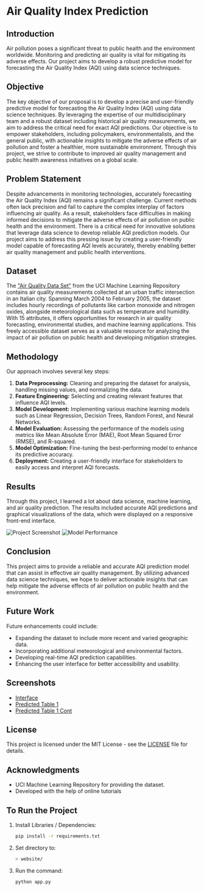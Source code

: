 # Air Quality Index Prediction

## Introduction
Air pollution poses a significant threat to public health and the environment worldwide. Monitoring and predicting air quality is vital for mitigating its adverse effects. Our project aims to develop a robust predictive model for forecasting the Air Quality Index (AQI) using data science techniques.

## Objective
The key objective of our proposal is to develop a precise and user-friendly predictive model for forecasting the Air Quality Index (AQI) using data science techniques. By leveraging the expertise of our multidisciplinary team and a robust dataset including historical air quality measurements, we aim to address the critical need for exact AQI predictions. Our objective is to empower stakeholders, including policymakers, environmentalists, and the general public, with actionable insights to mitigate the adverse effects of air pollution and foster a healthier, more sustainable environment. Through this project, we strive to contribute to improved air quality management and public health awareness initiatives on a global scale.

## Problem Statement
Despite advancements in monitoring technologies, accurately forecasting the Air Quality Index (AQI) remains a significant challenge. Current methods often lack precision and fail to capture the complex interplay of factors influencing air quality. As a result, stakeholders face difficulties in making informed decisions to mitigate the adverse effects of air pollution on public health and the environment. There is a critical need for innovative solutions that leverage data science to develop reliable AQI prediction models. Our project aims to address this pressing issue by creating a user-friendly model capable of forecasting AQI levels accurately, thereby enabling better air quality management and public health interventions.

## Dataset
The ["Air Quality Data Set"](https://archive.ics.uci.edu/dataset/360/air+quality) from the UCI Machine Learning Repository contains air quality measurements collected at an urban traffic intersection in an Italian city. Spanning March 2004 to February 2005, the dataset includes hourly recordings of pollutants like carbon monoxide and nitrogen oxides, alongside meteorological data such as temperature and humidity. With 15 attributes, it offers opportunities for research in air quality forecasting, environmental studies, and machine learning applications. This freely accessible dataset serves as a valuable resource for analyzing the impact of air pollution on public health and developing mitigation strategies.

## Methodology
Our approach involves several key steps:
1. **Data Preprocessing:** Cleaning and preparing the dataset for analysis, handling missing values, and normalizing the data.
2. **Feature Engineering:** Selecting and creating relevant features that influence AQI levels.
3. **Model Development:** Implementing various machine learning models such as Linear Regression, Decision Trees, Random Forest, and Neural Networks.
4. **Model Evaluation:** Assessing the performance of the models using metrics like Mean Absolute Error (MAE), Root Mean Squared Error (RMSE), and R-squared.
5. **Model Optimization:** Fine-tuning the best-performing model to enhance its predictive accuracy.
6. **Deployment:** Creating a user-friendly interface for stakeholders to easily access and interpret AQI forecasts.

## Results
Through this project, I learned a lot about data science, machine learning, and air quality prediction. The results included accurate AQI predictions and graphical visualizations of the data, which were displayed on a responsive front-end interface.

![Project Screenshot]("path/to/screenshot1.png")
![Model Performance]("path/to/screenshot2.png")

## Conclusion
This project aims to provide a reliable and accurate AQI prediction model that can assist in effective air quality management. By utilizing advanced data science techniques, we hope to deliver actionable insights that can help mitigate the adverse effects of air pollution on public health and the environment.

## Future Work
Future enhancements could include:
- Expanding the dataset to include more recent and varied geographic data.
- Incorporating additional meteorological and environmental factors.
- Developing real-time AQI prediction capabilities.
- Enhancing the user interface for better accessibility and usability.

## Screenshots
- [Interface](https://i.imgur.com/BC4zn0k.png)
- [Predicted Table 1](https://i.imgur.com/row3SZG.png)
- [Predicted Table 1 Cont](https://i.imgur.com/pyFta1p.png)

## License
This project is licensed under the MIT License - see the [LICENSE](LICENSE) file for details.

## Acknowledgments
- UCI Machine Learning Repository for providing the dataset.
- Developed with the help of online tutorials

## To Run the Project
1. Install Libraries / Dependencies:
    ```sh
    pip install -r requirements.txt
    ```
2. Set directory to:
    ```sh
    > website/
    ```
3. Run the command:
    ```sh
    python app.py
    ```
```
